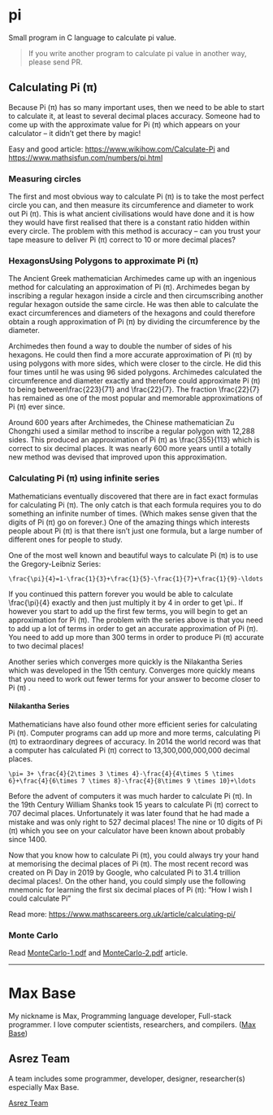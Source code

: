 # pi

Small program in C language to calculate pi value.

> If you write another program to calculate pi value in another way, please send PR.

## Calculating Pi (π)

Because Pi (π) has so many important uses, then we need to be able to start to calculate it, at least to several decimal places accuracy.  Someone had to come up with the approximate value for Pi (π) which appears on your calculator – it didn’t get there by magic!

Easy and good article: https://www.wikihow.com/Calculate-Pi and https://www.mathsisfun.com/numbers/pi.html

### Measuring circles

The first and most obvious way to calculate Pi (π) is to take the most perfect circle you can, and then measure its circumference and diameter to work out Pi (π).  This is what ancient civilisations would have done and it is how they would have first realised that there is a constant ratio hidden within every circle.  The problem with this method is accuracy – can you trust your tape measure to deliver Pi (π) correct to 10 or more decimal places?

### HexagonsUsing Polygons to approximate Pi (π)

The Ancient Greek mathematician Archimedes came up with an ingenious method for calculating an approximation of Pi (π).   Archimedes began by inscribing a regular hexagon inside a circle and then circumscribing another regular hexagon outside the same circle.  He was then able to calculate the exact circumferences and diameters of the hexagons and could therefore obtain a rough approximation of Pi (π) by dividing the circumference by the diameter.

Archimedes then found a way to double the number of sides of his hexagons. He could then find a more accurate approximation of Pi (π) by using polygons with more sides, which were closer to the circle. He did this four times until he was using 96 sided polygons. Archimedes calculated the circumference and diameter exactly and therefore could approximate Pi (π) to being between\frac{223}{71} and \frac{22}{7}. The fraction \frac{22}{7} has remained as one of the most popular and memorable approximations of Pi (π) ever since.

Around 600 years after Archimedes, the Chinese mathematician Zu Chongzhi used a similar method to inscribe a regular polygon with 12,288 sides.  This produced an approximation of Pi (π) as  \frac{355}{113} which is correct to six decimal places.  It was nearly 600 more years until a totally new method was devised that improved upon this approximation.

### Calculating Pi (π) using infinite series

Mathematicians eventually discovered that there are in fact exact formulas for calculating Pi (π).  The only catch is that each formula requires you to do something an infinite number of times.  (Which makes sense given that the digits of Pi (π) go on forever.)  One of the amazing things which interests people about Pi (π) is that there isn’t just one formula, but a large number of different ones for people to study.

One of the most well known and beautiful ways to calculate Pi (π) is to use the Gregory-Leibniz Series:

```
\frac{\pi}{4}=1-\frac{1}{3}+\frac{1}{5}-\frac{1}{7}+\frac{1}{9}-\ldots
```

If you continued this pattern forever you would be able to calculate \frac{\pi}{4} exactly and then just multiply it by 4 in order to get \pi.. If however you start to add up the first few terms, you will begin to get an approximation for Pi (π). The problem with the series above is that you need to add up a lot of terms in order to get an accurate approximation of Pi (π).  You need to add up more than 300 terms in order to produce Pi (π) accurate to two decimal places!

Another series which converges more quickly is the Nilakantha Series which was developed in the 15th century. Converges more quickly means that you need to work out fewer terms for your answer to become closer to Pi (π) .

#### Nilakantha Series

Mathematicians have also found other more efficient series for calculating Pi (π). Computer programs can add up more and more terms, calculating Pi (π) to extraordinary degrees of accuracy. In 2014 the world record was that a computer has calculated Pi (π) correct to 13,300,000,000,000 decimal places.

```
\pi= 3+ \frac{4}{2\times 3 \times 4}-\frac{4}{4\times 5 \times 6}+\frac{4}{6\times 7 \times 8}-\frac{4}{8\times 9 \times 10}+\ldots
```

Before the advent of computers it was much harder to calculate Pi (π). In the 19th Century William Shanks took 15 years to calculate Pi (π) correct to 707 decimal places. Unfortunately it was later found that he had made a mistake and was only right to 527 decimal places! The nine or 10 digits of Pi (π) which you see on your calculator have been known about probably since 1400.

Now that you know how to calculate Pi (π), you could always try your hand at memorising the decimal places of Pi (π). The most recent record was created on Pi Day in 2019 by Google, who calculated Pi to 31.4 trillion decimal places!. On the other hand, you could simply use the following mnemonic for learning the first six decimal places of Pi (π): “How I wish I could calculate Pi”

Read more: https://www.mathscareers.org.uk/article/calculating-pi/

### Monte Carlo

Read [MonteCarlo-1.pdf](MonteCarlo-1.pdf) and  [MonteCarlo-2.pdf](MonteCarlo-2.pdf) article.

---------

# Max Base

My nickname is Max, Programming language developer, Full-stack programmer. I love computer scientists, researchers, and compilers. ([Max Base](https://maxbase.org/))

## Asrez Team

A team includes some programmer, developer, designer, researcher(s) especially Max Base.

[Asrez Team](https://www.asrez.com/)
